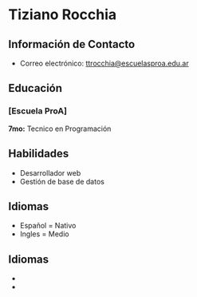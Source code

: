# Tiziano Rocchia

## Información de Contacto
- Correo electrónico: ttrocchia@escuelasproa.edu.ar

  
## Educación
### [Escuela ProA]
**7mo:** Tecnico en Programación

## Habilidades
  - Desarrollador web
  - Gestión de base de datos
    
## Idiomas
  - Español = Nativo
  - Ingles = Medio

## Idiomas
- [Idioma 1]: Nivel
- [Idioma 2]: Nivel


